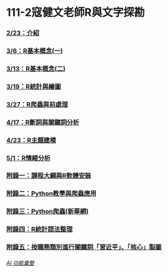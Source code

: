 # 111-2寇健文老師R與文字探勘

### [2/23：介紹](https://tinaj0508.github.io/R_TextMing/20230223%20R%E8%88%87%E6%96%87%E5%AD%97%E6%8E%A2%E5%8B%98%E8%AA%B2%E7%A8%8B%E4%BB%8B%E7%B4%B9.html)

### [3/6：R基本概念(一)](https://tinaj0508.github.io/R_TextMing/20230226%20R%E5%9F%BA%E6%9C%AC%E6%A6%82%E5%BF%B5(%E4%B8%80).html)

### [3/13：R基本概念(二)](https://tinaj0508.github.io/R_TextMing/R%E5%9F%BA%E6%9C%AC%E6%A6%82%E5%BF%B5(%E4%BA%8C).html)

### [3/19：R統計與繪圖](https://tinaj0508.github.io/R_TextMing/R%E7%B5%B1%E8%A8%88%E8%88%87%E7%B9%AA%E5%9C%96.html)

### [3/27：R爬蟲與前處理](https://tinaj0508.github.io/R_TextMing/R%E7%88%AC%E8%9F%B2%E8%88%87%E5%89%8D%E8%99%95%E7%90%86.html)

### [4/17：R斷詞與關鍵詞分析](https://tinaj0508.github.io/R_TextMing/R%E6%96%87%E5%AD%97%E6%8E%A2%E5%8B%98(%E4%BA%8C)%E6%96%B7%E8%A9%9E%E3%80%81%E9%97%9C%E9%8D%B5%E8%A9%9E%E5%88%86%E6%9E%90.html)

### [4/23：R主題建模](https://tinaj0508.github.io/R_TextMing/%E6%96%87%E5%AD%97%E6%8E%A2%E5%8B%98(%E4%B8%89)topic%20modeling.html)

### [5/1：R情緒分析](https://tinaj0508.github.io/R_TextMing/%E6%96%87%E5%AD%97%E6%8E%A2%E5%8B%98(%E5%9B%9B)%E6%83%85%E7%B7%92%E5%88%86%E6%9E%90.html)

### [附錄一：課程大綱與R軟體安裝](https://tinaj0508.github.io/R_TextMing/20230221%20R%E8%88%87%E6%96%87%E5%AD%97%E6%8E%A2%E5%8B%98%E8%AA%B2%E7%A8%8B%E8%A6%8F%E5%8A%83.html?fbclid=IwAR1yijmii8hV9Z0Zdkj8cdw4WFph0X5qYamCtDMeEQyfQ_O1YFUPWwd39h8)

### [附錄二：Python教學與爬蟲應用](https://tinaj0508.github.io/R_TextMing/Python%E6%95%99%E5%AD%B8%E8%88%87%E7%88%AC%E8%9F%B2%E6%87%89%E7%94%A8.html)

### [附錄三：Python爬蟲(新華網)](https://tinaj0508.github.io/R_TextMing/Python%E7%88%AC%E8%9F%B2(%E6%96%B0%E8%8F%AF%E7%B6%B2).html)

### [附錄四：R統計語法整理](https://tinaj0508.github.io/R_TextMing/R%E7%B5%B1%E8%A8%88%E8%AA%9E%E6%B3%95%E6%95%B4%E7%90%86.html)

### [附錄五：按職務類別進行關鍵詞「習近平」、「核心」製圖](https://tinaj0508.github.io/R_TextMing/%E6%AD%A3%E9%83%A8%E7%B4%9A%E6%96%87%E5%AD%97%E6%8E%A2%E5%8B%98%E5%88%86%E6%9E%90(%E9%97%9C%E9%8D%B5%E8%A9%9E_%E7%BF%92%E8%BF%91%E5%B9%B3%E3%80%81%E6%A0%B8%E5%BF%83).html)

###### [AI 功能彙整](https://tinaj0508.github.io/R_TextMing/AI%E5%A4%A7%E7%B4%80%E5%85%83.html)
